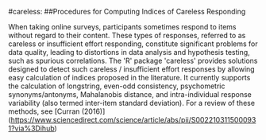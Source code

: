 #careless: 
##Procedures for Computing Indices of Careless Responding

When taking online surveys, participants sometimes respond to items without regard to their content. These types of responses, referred to as careless or insufficient effort responding, constitute significant problems for data quality, leading to distortions in data analysis and hypothesis testing, such as spurious correlations. The 'R' package 'careless' provides solutions designed to detect such careless / insufficient effort responses by allowing easy calculation of indices proposed in the literature. It currently supports the calculation of longstring, even-odd consistency, psychometric synonyms/antonyms, Mahalanobis distance, and intra-individual response variability (also termed inter-item standard deviation). For a review of these methods, see [Curran (2016)] (https://www.sciencedirect.com/science/article/abs/pii/S0022103115000931?via%3Dihub)
